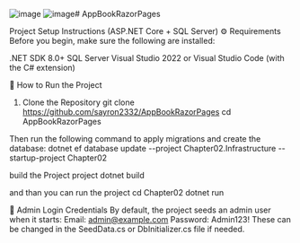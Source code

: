 ![image](https://github.com/user-attachments/assets/6a2e3ba5-039b-4701-949b-e0fd85499186)
![image](https://github.com/user-attachments/assets/6aec5d1f-3409-4b9f-8055-7a30242c0ca8)# AppBookRazorPages


Project Setup Instructions (ASP.NET Core + SQL Server)
⚙️ Requirements
Before you begin, make sure the following are installed:

.NET SDK 8.0+
SQL Server
Visual Studio 2022 or Visual Studio Code (with the C# extension)

🔧 How to Run the Project
1. Clone the Repository
git clone https://github.com/sayron2332/AppBookRazorPages
cd AppBookRazorPages


Then run the following command to apply migrations and create the database:
dotnet ef database update --project Chapter02.Infrastructure --startup-project Chapter02

build the Project project
dotnet build

and than you can run the project 
cd Chapter02
dotnet run

🔑 Admin Login Credentials
By default, the project seeds an admin user when it starts:
Email: admin@example.com
Password: Admin123!
These can be changed in the SeedData.cs or DbInitializer.cs file if needed.
